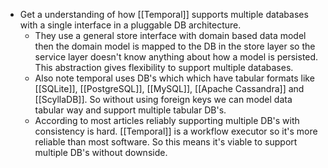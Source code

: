 - Get a understanding of how [[Temporal]] supports multiple databases with a single interface in a pluggable DB architecture.
	- They use a general store interface with domain based data model then the domain model is mapped to the DB in the store layer so the service layer doesn't know anything about how a model is persisted. This abstraction gives flexibility to support multiple databases.
	- Also note temporal uses DB's which which have tabular formats like [[SQLite]], [[PostgreSQL]], [[MySQL]], [[Apache Cassandra]] and [[ScyllaDB]]. So without using foreign keys we can model data tabular way and support multiple tabular DB's.
	- According to most articles reliably supporting multiple DB's with consistency is hard. [[Temporal]] is a workflow executor so it's more reliable than most software. So this means it's viable to support multiple DB's without downside.